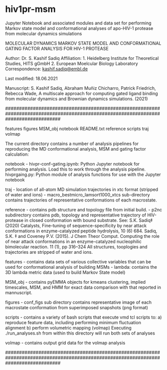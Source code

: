 # hiv1pr-msm
Jupyter Notebook and associated modules and data set for performing Markov state model and conformational analyses of apo-HIV-1 protease from molecular dynamics simulations

MOLECULAR DYNAMICS MARKOV STATE MODEL AND CONFORMATIONAL GATING FACTOR ANALYSIS FOR HIV-1 PROTEASE

Author: Dr. S. Kashif Sadiq
Affiliation: 1. Heidelberg Institute for Theoretical Studies, HITS gGmbH 2. European Moelcular Biology Laboratory
Correspondence: kashif.sadiq@embl.de

Last modified: 18.06.2021

Manuscript:  S. Kashif Sadiq, Abraham Muñiz Chicharro, Patrick Friedrich, Rebecca Wade, A multiscale approach for computing gated ligand binding from molecular dynamics and Brownian dynamics simulations. (2021)

####################################################################################################################################

features  figures  MSM_obj  notebook  README.txt  reference  scripts  traj  volmap

The current directory contains a number of analysis pipelines for reproducing the MD conformational analysis, MSM and gating factor calculation:

notebook -
hivpr-conf-gating.ipynb: Python Jupyter notebook for performing analysis. Load this to work through the analysis pipeline.
hivprgaing.py: Python module of analysis functions for use with the Jupyter notebook

traj -
location of all-atom MD simulation trajectories in xtc format (stripped of water and ions)
        - macro_bestmicro_lamsort1000_xtcs sub-directory contains trajectories of representative conformations of each macrostate.

reference - contains pdb structure and topology file from initial build.
        - p2nc subdirectory contains pdb, topology and representative trajectory of HIV-protease in closed conformation with bound substrate. See:
        S.K. Sadiq‡ (2020) Catalysts, Fine-tuning of sequence-specificity by near attack conformations in enzyme-catalyzed peptide hydrolysis, 10 (6) 684.
        Sadiq, S.K. ‡ and Coveney P.V. (2015). J Chem Theor Comput. Computing the role of near attack conformations in an enzyme-catalyzed nucleophilic bimolecular reaction. 11 (1), pp 316–324
        All structures, tooplogies and trajectories are stripped of water and ions.

features - contains data sets of various collective variables that can be used for conformational analysis of building MSMs
        - lambda: contains the 3D lambda metric data (used to build Markov State model)

MSM_obj - contains pyEMMA objects for kmeans clustering, implied timescales, MSM, and HMM for exact data comparison with that reported in mannuscript.

figures - conf_figs sub directory contains representative image of each macrostate conformation from superimposed snapshots (png format)

scripts - contains a variety of bash scripts that execute vmd tcl scripts to:
        a) reproduce feature data, including performing minimum fluctuation alignment
        b) perform volumetric mapping (volmap)
        Executing ./run_analyses.sh from within this directory will run both sets of analyses

volmap - contains output grid data for the volmap analysis

####################################################################################################################################
